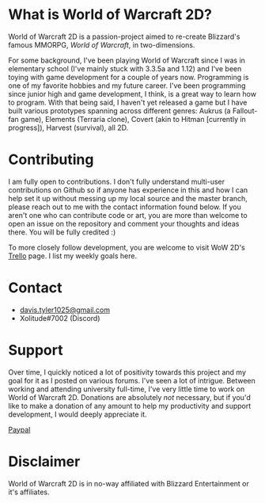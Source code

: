 # What is World of Warcraft 2D?
World of Warcraft 2D is a passion-project aimed to re-create Blizzard's famous MMORPG, _World of Warcraft_, in two-dimensions.

For some background, I've been playing World of Warcraft since I was in elementary school (I've mainly stuck with 3.3.5a and 1.12) and I've been toying with game development for a couple of years now. Programming is one of my favorite hobbies and my future career. I've been programming since junior high and game development, I think, is a great way to learn how to program. With that being said, I haven't yet released a game but I have built various prototypes spanning across different genres: Aukrus (a Fallout-fan game), Elements (Terraria clone), Covert (akin to Hitman [currently in progress]), Harvest (survival), all 2D. 

# Contributing
I am fully open to contributions. I don't fully understand multi-user contributions on Github so if anyone has experience in this and how I can help set it up without messing up my local source and the master branch, please reach out to me with the contact information found below.
If you aren't one who can contribute code or art, you are more than welcome to open an issue on the repository and comment your thoughts and ideas there. You will be fully credited :)

To more closely follow development, you are welcome to visit WoW 2D's [Trello](https://trello.com/b/bSbIOhmU/world-of-warcraft-2d) page. I list my weekly goals here.

# Contact
- davis.tyler1025@gmail.com
- Xolitude#7002 (Discord)

# Support
Over time, I quickly noticed a lot of positivity towards this project and my goal for it as I posted on various forums. I've seen a lot of intrigue. Between working and attending university full-time, I've very little time to work on World of Warcraft 2D. Donations are absolutely _not_ necessary, but if you'd like to make a donation of any amount to help my productivity and support development, I would deeply appreciate it.

[Paypal](https://www.paypal.com/cgi-bin/webscr?cmd=_donations&business=XFRJBWAD9VVZG&item_name=Support+development+and+future+projects&currency_code=USD&source=url)

# Disclaimer
World of Warcraft 2D is in no-way affiliated with Blizzard Entertainment or it's affiliates.

